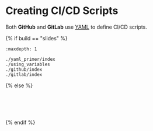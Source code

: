 # Creating CI/CD Scripts

Both <i class="fab fa-github"></i> **GitHub** and <i class="fab fa-gitlab"></i> **GitLab** use [YAML](https://yaml.org/) to define CI/CD scripts.

{% if build == "slides" %}
<!-- BUILDING THE SLIDES -->
```{toctree}
:maxdepth: 1

./yaml_primer/index
./using_variables
./github/index
./gitlab/index
```
{% else %}
<!-- BUILDING THE PAGES -->
```{include} ./yaml_primer/index.md
```
```{include} ./yaml_primer/about_YAML.md
```
```{include} ./yaml_primer/syntax.md
```
```{include} ./yaml_primer/conclusion.md
```
```{include} ./using_variables.md
```
{% endif %}
